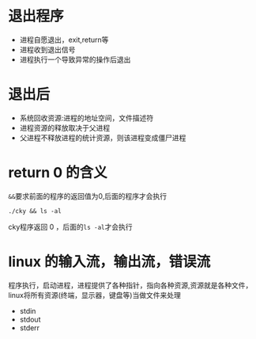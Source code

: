 # 退出程序
- 进程自愿退出，exit,return等
- 进程收到退出信号
- 进程执行一个导致异常的操作后退出

# 退出后
- 系统回收资源:进程的地址空间，文件描述符
- 进程资源的释放取决于父进程
- 父进程不释放进程的统计资源，则该进程变成僵尸进程

# return 0 的含义
`&&`要求前面的程序的返回值为0,后面的程序才会执行
```
./cky && ls -al
```
cky程序返回 0 ，后面的`ls -al`才会执行

# linux 的输入流，输出流，错误流
程序执行，启动进程，进程提供了各种指针，指向各种资源,资源就是各种文件，linux将所有资源(终端，显示器，键盘等)当做文件来处理
- stdin
- stdout
- stderr

